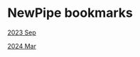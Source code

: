# NewPipe bookmarks
[2023 Sep](https://storageblobidan.blob.core.windows.net/public/NewPipeData-20230901_112731.zip)

[2024 Mar](https://storageblobidan.blob.core.windows.net/public/NewPipeData-20240301_115554.zip)